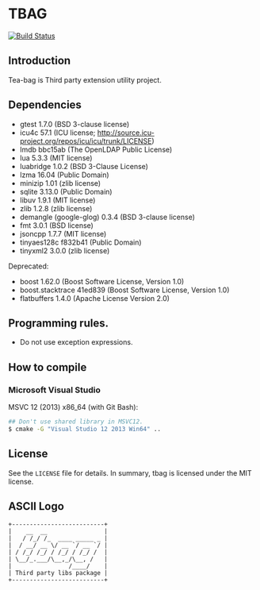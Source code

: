 # TBAG

[![Build Status](https://travis-ci.org/osom8979/tbag.svg?branch=master)](https://travis-ci.org/osom8979/tbag)

## Introduction

Tea-bag is Third party extension utility project.

## Dependencies

- gtest 1.7.0 (BSD 3-clause license)
- icu4c 57.1 (ICU license; http://source.icu-project.org/repos/icu/icu/trunk/LICENSE)
- lmdb bbc15ab (The OpenLDAP Public License)
- lua 5.3.3 (MIT license)
- luabridge 1.0.2 (BSD 3-Clause License)
- lzma 16.04 (Public Domain)
- minizip 1.01 (zlib license)
- sqlite 3.13.0 (Public Domain)
- libuv 1.9.1 (MIT license)
- zlib 1.2.8 (zlib license)
- demangle (google-glog) 0.3.4 (BSD 3-clause license)
- fmt 3.0.1 (BSD license)
- jsoncpp 1.7.7 (MIT license)
- tinyaes128c f832b41 (Public Domain)
- tinyxml2 3.0.0 (zlib license)

Deprecated:

- boost 1.62.0 (Boost Software License, Version 1.0)
- boost.stacktrace 41ed839 (Boost Software License, Version 1.0)
- flatbuffers 1.4.0 (Apache License Version 2.0)

## Programming rules.

- Do not use exception expressions.
 
## How to compile

### Microsoft Visual Studio

MSVC 12 (2013) x86_64 (with Git Bash):
```bash
## Don't use shared library in MSVC12.
$ cmake -G "Visual Studio 12 2013 Win64" ..
```

## License

See the `LICENSE` file for details. In summary, tbag is licensed under the MIT license.

## ASCII Logo

```
+--------------------------+
|    __  __                |
|   / /_/ /_  ____ _____ _ |
|  / __/ __ \/ __ `/ __ `/ |
| / /_/ /_/ / /_/ / /_/ /  |
| \__/_.___/\__,_/\__, /   |
|                /____/    |
| Third party libs package |
+--------------------------+
```

